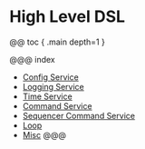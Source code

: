 # High Level DSL

@@ toc { .main depth=1 }

@@@ index
* [Config Service](services/config-service.md)
* [Logging Service](services/logging-service.md)
* [Time Service](services/time-service.md)
* [Command Service](services/command-service.md)
* [Sequencer Command Service](services/sequencer-command-service.md)
* [Loop](loop.md)
* [Misc](misc.md)
@@@